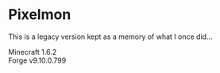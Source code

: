 Pixelmon
========

This is a legacy version kept as a memory of what I once did...

Minecraft 1.6.2<br />
Forge v9.10.0.799
